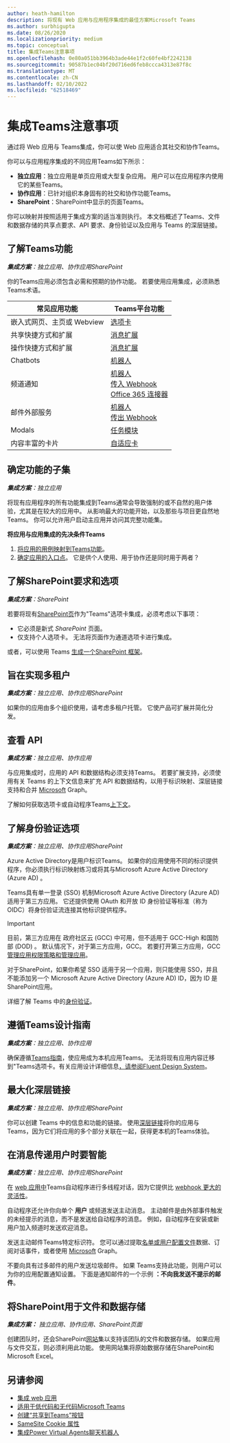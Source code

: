 ```yaml
---
author: heath-hamilton
description: 将现有 Web 应用与应用程序集成的最佳方案Microsoft Teams
ms.author: surbhigupta
ms.date: 08/26/2020
ms.localizationpriority: medium
ms.topic: conceptual
title: 集成Teams注意事项
ms.openlocfilehash: 0e80a051bb3964b3ade44e1f2c60fe4bf2242138
ms.sourcegitcommit: 90587b1ec04bf20d716ed6feb8ccca4313e87f8c
ms.translationtype: MT
ms.contentlocale: zh-CN
ms.lasthandoff: 02/10/2022
ms.locfileid: "62518469"
---
```

# <a name="considerations-for-teams-integration"></a>集成Teams注意事项 

通过将 Web 应用与 Teams集成，你可以使 Web 应用适合其社交和协作Teams。
  
你可以与应用程序集成的不同应用Teams如下所示：
* **独立应用**：独立应用是单页应用或大型复杂应用。 用户可以在应用程序内使用它的某些Teams。
* **协作应用**：已针对组织本身固有的社交和协作功能Teams。
* **SharePoint**：SharePoint中显示的页面Teams。

你可以映射并按照适用于集成方案的适当准则执行。
本文档概述了Teams、文件和数据存储的共享点要求、API 要求、身份验证以及应用与 Teams 的深层链接。

## <a name="get-to-know-teams-platform-capabilities"></a>了解Teams功能

***集成方案**：独立应用、协作应用SharePoint*

你的Teams应用必须包含必需和预期的协作功能。 若要使用应用集成，必须熟悉Teams术语。

|常见应用功能   |Teams平台功能   |
|----------|-----------|
|嵌入式网页、主页或 Webview  |[选项卡](../tabs/what-are-tabs.md)  |
|共享快捷方式和扩展  |[消息扩展](../messaging-extensions/what-are-messaging-extensions.md)  |
|操作快捷方式和扩展  |[消息扩展](../messaging-extensions/what-are-messaging-extensions.md)  |
|Chatbots  |[机器人](../bots/what-are-bots.md) |
|频道通知  |[机器人](../bots/what-are-bots.md)<br/>[传入 Webhook](../webhooks-and-connectors/what-are-webhooks-and-connectors.md)<br/>[Office 365 连接器](../webhooks-and-connectors/what-are-webhooks-and-connectors.md)  |
|邮件外部服务  |[机器人](../bots/what-are-bots.md)<br/>[传出 Webhook](../webhooks-and-connectors/what-are-webhooks-and-connectors.md)  |
|Modals  |[任务模块](../task-modules-and-cards/what-are-task-modules.md)  |
|内容丰富的卡片  |[自适应卡](../task-modules-and-cards/what-are-cards.md)  |

## <a name="determine-a-subset-of-functionality"></a>确定功能的子集

***集成方案**：独立应用*

将现有应用程序的所有功能集成到Teams通常会导致强制的或不自然的用户体验，尤其是在较大的应用中。 从影响最大的功能开始，以及那些与项目更自然地Teams。 你可以允许用户启动主应用并访问其完整功能集。

**将应用与应用集成的先决条件Teams**

1. [将应用的用例映射到Teams功能](../concepts/design/map-use-cases.md)。
1. [确定应用的入口点](../concepts/extensibility-points.md)。 它是供个人使用、用于协作还是同时用于两者？

## <a name="understand-sharepoint-requirements-and-options"></a>了解SharePoint要求和选项

***集成方案**：SharePoint*

若要将现有[SharePoint页](/MicrosoftTeams/teams-standalone-static-tabs-using-spo-sites)作为"Teams"选项卡集成，必须考虑以下事项：

* 它必须是新式 *SharePoint* 页面。
* 仅支持个人选项卡。 无法将页面作为通道选项卡进行集成。

或者，可以使用 Teams [生成一个SharePoint 框架](/sharepoint/dev/spfx/integrate-with-teams-introduction)。

## <a name="aim-towards-multi-tenancy"></a>旨在实现多租户

***集成方案**：独立应用、协作应用SharePoint*

如果你的应用由多个组织使用，请考虑多租户托管。 它使产品可扩展并简化分发。

## <a name="review-your-apis"></a>查看 API

***集成方案**：独立应用、协作应用*

与应用集成时，应用的 API 和数据结构必须支持Teams。 若要扩展支持，必须使用有关 Teams 的上下文信息来扩充 API 和数据结构，以用于标识映射、深层链接支持和[](../concepts/authentication/configure-identity-provider.md)合并 [Microsoft](/graph/teams-concept-overview) Graph[](../concepts/build-and-test/deep-links.md)。

了解如何获取选项卡或自动程序Teams[上下文](../bots/how-to/get-teams-context.md)。 [](../tabs/how-to/access-teams-context.md)

## <a name="understand-authentication-options"></a>了解身份验证选项

***集成方案**：独立应用、协作应用SharePoint*

Azure Active Directory是用户标识Teams。 如果你的应用使用不同的标识提供程序，你必须执行标识映射练习或将其与Microsoft Azure Active Directory (Azure AD) 。

Teams具有单一登录 (SSO) 机制Microsoft Azure Active Directory (Azure AD) 适用于第三方应用。 它还提供使用 OAuth 和开放 ID 身份验证等标准（称为 OIDC）将身份验证流连接其他标识提供程序。

> [!IMPORTANT]
> 目前，第三方应用在 政府社区云 (GCC) 中可用，但不适用于 GCC-High 和国防部 (DOD) 。 默认情况下，对于第三方应用，GCC。 若要打开第三方应用，GCC[管理应用权限策略](/microsoftteams/teams-app-permission-policies)[和管理应用](/microsoftteams/manage-apps)。

对于SharePoint，如果你希望 SSO 适用于另一个应用，则只能使用 SSO，并且不能添加另一个 Microsoft Azure Active Directory (Azure AD) ID，因为 ID 是 SharePoint应用。

详细了解 Teams 中的[身份验证](../concepts/authentication/authentication.md)。

## <a name="follow-teams-design-guidelines"></a>遵循Teams设计指南

***集成方案**：独立应用、协作应用*

确保遵循[Teams指南](../concepts/design/understand-use-cases.md)，使应用成为本机应用Teams。 无法将现有应用内容迁移到"Teams选项卡。有关应用设计详细信息[，请参阅Fluent Design System](https://fluentsite.z22.web.core.windows.net/)。

## <a name="maximize-deep-linking"></a>最大化深层链接

***集成方案**：独立应用、协作应用SharePoint*

你可以创建 Teams 中的信息和功能的链接。 使用[深层链接](../concepts/build-and-test/deep-links.md)将你的应用与Teams，因为它们将应用的多个部分关联在一起，获得更本机的Teams体验。

## <a name="be-smart-when-messaging-users"></a>在消息传递用户时要智能

***集成方案**：独立应用、协作应用SharePoint*

在 [web 应用中](../bots/what-are-bots.md)Teams自动程序进行多线程对话，因为它提供比 [webhook 更大的灵活性](../webhooks-and-connectors/what-are-webhooks-and-connectors.md)。

自动程序还允许你向单个 **用户** 或频道发送主动消息。 主动邮件是由外部事件触发的未经提示的消息，而不是发送给自动程序的消息。 例如，自动程序在安装或新用户加入频道时发送欢迎消息。

发送主动邮件Teams特定标识符。 您可以通过提取[名单或用户配置文件](../bots/how-to/get-teams-context.md#fetch-the-roster-or-user-profile)数据、订阅对话事件，或者使用 [Microsoft](/microsoftteams/platform/graph-api/proactive-bots-and-messages/graph-proactive-bots-and-messages?context=graph/context#proactive-messaging-in-teams) Graph。 [](../bots/how-to/conversations/subscribe-to-conversation-events.md)

不要向具有过多邮件的用户发送垃圾邮件。 如果 Teams支持此功能，则用户可以为你的应用配置通知设置。
下面是通知邮件的一个示例 **：不向我发送不提示的邮件**。

## <a name="use-sharepoint-for-file-and-data-storage"></a>将SharePoint用于文件和数据存储

***集成方案：** 独立应用、协作应用、SharePoint页面*

创建团队时，还会SharePoint[网站](/microsoftteams/sharepoint-onedrive-interact)集以支持该团队的文件和数据存储。 如果应用与文件交互，则必须利用此功能。 使用网站集将原始数据存储在SharePoint和Microsoft Excel。

## <a name="see-also"></a>另请参阅

* [集成 web 应用](~/samples/integrate-web-apps-overview.md)
* [适用于低代码和无代码Microsoft Teams](~/samples/teams-low-code-solutions.md)
* [创建“共享到Teams”按钮](../concepts/build-and-test/share-to-teams.md)
* [SameSite Cookie 属性](~/resources/samesite-cookie-update.md)
* [集成Power Virtual Agents聊天机器人](~/bots/how-to/add-power-virtual-agents-bot-to-teams.md)

